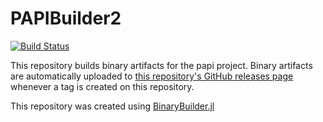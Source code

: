 # PAPIBuilder2

[![Build Status](https://travis-ci.org/hildebrandmw/PAPIBuilder2.svg?branch=master)](https://travis-ci.org/hildebrandmw/PAPIBuilder2)

This repository builds binary artifacts for the papi project. Binary artifacts are automatically uploaded to
[this repository's GitHub releases page](https://github.com/hildebrandmw/PAPIBuilder2/releases) whenever a tag is created
on this repository.

This repository was created using [BinaryBuilder.jl](https://github.com/JuliaPackaging/BinaryBuilder.jl)
